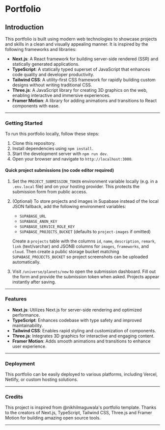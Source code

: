 # Portfolio

## Introduction

This portfolio is built using modern web technologies to showcase projects and skills in a clean and visually appealing manner. It is inspired by the following frameworks and libraries:

- **Next.js**: A React framework for building server-side rendered (SSR) and statically generated applications.
- **TypeScript**: A statically typed superset of JavaScript that enhances code quality and developer productivity.
- **Tailwind CSS**: A utility-first CSS framework for rapidly building custom designs without writing traditional CSS.
- **Three.js**: A JavaScript library for creating 3D graphics on the web, enabling interactive and immersive experiences.
- **Framer Motion**: A library for adding animations and transitions to React components with ease.

---

### Getting Started

To run this portfolio locally, follow these steps:

1. Clone this repository.
2. Install dependencies using `npm install`.
3. Start the development server with `npm run dev`.
4. Open your browser and navigate to `http://localhost:3000`.

#### Quick project submissions (no code editor required)

1. Set the `PROJECT_SUBMISSION_TOKEN` environment variable locally (e.g. in a `.env.local` file) and on your hosting provider. This protects the submission form from public access.
2. (Optional) To store projects and images in Supabase instead of the local JSON fallback, add the following environment variables:
   - `SUPABASE_URL`
   - `SUPABASE_ANON_KEY`
   - `SUPABASE_SERVICE_ROLE_KEY`
   - `SUPABASE_PROJECTS_BUCKET` (defaults to `project-images` if omitted)

   Create a `projects` table with the columns `id`, `name`, `description`, `remark`, `link` (text/varchar) and JSONB columns for `images`, `frameworks`, and `cloud`. Then create a public storage bucket matching `SUPABASE_PROJECTS_BUCKET` so project screenshots can be uploaded automatically.
3. Visit `/universe/planets/new` to open the submission dashboard. Fill out the form and provide the submission token when asked. Projects appear instantly after saving.

---

### Features

- **Next.js**: Utilizes Next.js for server-side rendering and optimized performance.
- **TypeScript**: Enhances codebase with type safety and improved maintainability.
- **Tailwind CSS**: Enables rapid styling and customization of components.
- **Three.js**: Integrates 3D graphics for interactive and engaging content.
- **Framer Motion**: Adds smooth animations and transitions to enhance user experience.

---

### Deployment

This portfolio can be easily deployed to various platforms, including Vercel, Netlify, or custom hosting solutions.

---

### Credits

This project is inspired from @nikhilmaguwala's portfolio template. Thanks to the creators of Next.js, TypeScript, Tailwind CSS, Three.js and Framer Motion for building amazing open source tools.

---